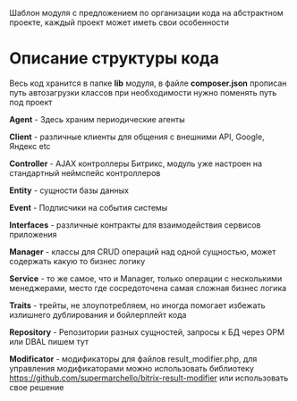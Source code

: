 Шаблон модуля с предложением по организации кода на абстрактном проекте, каждый проект может иметь свои особенности

# Описание структуры кода #

Весь код хранится в папке **lib** модуля, в файле **composer.json** прописан путь автозагрузки классов
при необходимости нужно поменять путь под проект

**Agent** - Здесь храним периодические агенты

**Client** - различные клиенты для общения с внешними API, Google, Яндекс etc

**Controller** - AJAX контроллеры Битрикс, модуль уже настроен на стандартный неймспейс контроллеров

**Entity** - сущности базы данных

**Event** - Подписчики на события системы

**Interfaces** - различные контракты для взаимодействия сервисов приложения

**Manager** - классы для CRUD операций над одной сущностью, может содержать какую то бизнес логику

**Service** - то же самое, что и Manager, только операции с несколькими менеджерами, место где сосредоточена самая сложная бизнес логика

**Traits** - трейты, не злоупотребляем, но иногда помогает избежать излишнего дублирования и бойлерплейт кода

**Repository** - Репозитории разных сущностей, запросы к БД через ОРМ или DBAL пишем тут

**Modificator** - модификаторы для файлов result_modifier.php, для управления модификаторами можно использовать библиотеку https://github.com/supermarchello/bitrix-result-modifier или использовать свое решение
